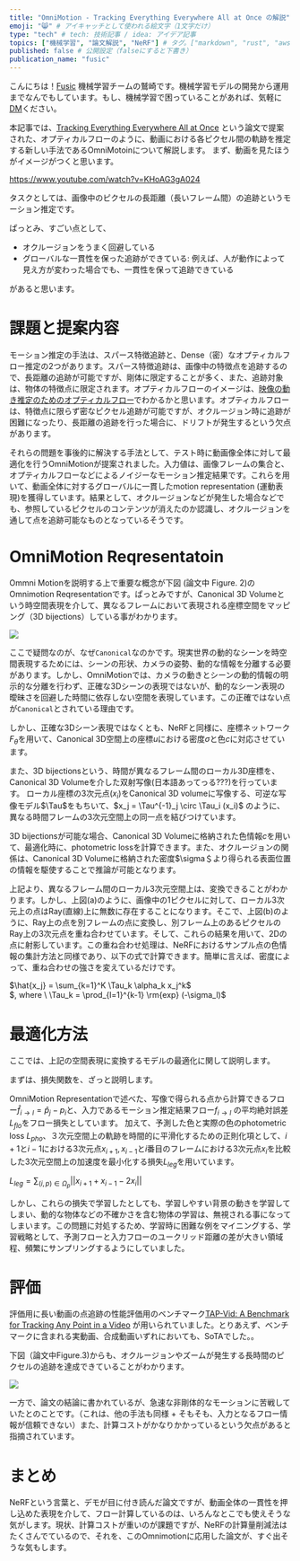 ```yaml
---
title: "OmniMotion - Tracking Everything Everywhere All at Once の解説" # 記事のタイトル
emoji: "😸" # アイキャッチとして使われる絵文字（1文字だけ）
type: "tech" # tech: 技術記事 / idea: アイデア記事
topics: ["機械学習", "論文解説", "NeRF"] # タグ。["markdown", "rust", "aws"]のように指定する
published: false # 公開設定（falseにすると下書き）
publication_name: "fusic"
---
```


こんにちは！[Fusic](https://fusic.co.jp/) 機械学習チームの鷲崎です。機械学習モデルの開発から運用までなんでもしています。もし、機械学習で困っていることがあれば、気軽に[DM](https://twitter.com/kwashizzz)ください。

本記事では、[Tracking Everything Everywhere All at Once](https://arxiv.org/abs/2306.05422) という論文で提案された、オプティカルフローのように、動画における各ピクセル間の軌跡を推定する新しい手法であるOmniMotoinについて解説します。
まず、動画を見たほうがイメージがつくと思います。

https://www.youtube.com/watch?v=KHoAG3gA024

タスクとしては、画像中のピクセルの長距離（長いフレーム間）の追跡というモーション推定です。

ぱっとみ、すごい点として、

- オクルージョンをうまく回避している
- グローバルな一貫性を保った追跡ができている: 例えば、人が動作によって見え方が変わった場合でも、一貫性を保って追跡できている

があると思います。


# 課題と提案内容

モーション推定の手法は、スパース特徴追跡と、Dense（密）なオプティカルフロー推定の2つがあります。スパース特徴追跡は、画像中の特徴点を追跡するので、長距離の追跡が可能ですが、剛体に限定することが多く、また、追跡対象は、物体の特徴点に限定されます。オプティカルフローのイメージは、[映像の動き推定のためのオプティカルフロー](https://jp.mathworks.com/discovery/optical-flow.html)でわかるかと思います。オプティカルフローは、特徴点に限らず密なピクセル追跡が可能ですが、オクルージョン時に追跡が困難になったり、長距離の追跡を行った場合に、ドリフトが発生するという欠点があります。

それらの問題を事後的に解決する手法として、テスト時に動画像全体に対して最適化を行うOmniMotionが提案されました。入力値は、画像フレームの集合と、オプティカルフローなどによるノイジーなモーション推定結果です。これらを用いて、動画全体に対するグローバルに一貫したmotion representation (運動表現)を獲得しています。結果として、オクルージョンなどが発生した場合などでも、参照しているピクセルのコンテンツが消えたのか認識し、オクルージョンを通して点を追跡可能なものとなっているそうです。


# OmniMotion Reqresentatoin

Ommni Motionを説明する上で重要な概念が下図 (論文中 Figure. 2)のOmnimotion Reqresentationです。ぱっとみですが、Canonical 3D Volumeという時空間表現を介して、異なるフレームにおいて表現される座標空間をマッピング（3D bijections）している事がわかります。


![](https://storage.googleapis.com/zenn-user-upload/f373b87633b4-20230612.png)


ここで疑問なのが、なぜ`Canonical`なのかです。現実世界の動的なシーンを時空間表現するためには、シーンの形状、カメラの姿勢、動的な情報を分離する必要があります。しかし、OmniMotionでは、カメラの動きとシーンの動的情報の明示的な分離を行わず、正確な3Dシーンの表現ではないが、動的なシーン表現の曖昧さを回避した時間に依存しない空間を表現しています。この正確ではない点が`Canonical`とされている理由です。

しかし、正確な3Dシーン表現ではなくとも、NeRFと同様に、座標ネットワーク$F_{\theta}$を用いて、Canonical 3D空間上の座標$u$における密度$\sigma$と色$c$に対応させています。


また、3D bijectionsという、時間が異なるフレーム間のローカル3D座標を、Canonical 3D Volumeを介した双射写像(日本語あってっる???)を行っています。 ローカル座標の3次元点($x_i$)をCanonical 3D volumeに写像する、可逆な写像モデル$\Tau$をもちいて、$x_j = \Tau^{-1}_j \circ \Tau_i (x_i)$ のように、異なる時間フレームの3次元空間上の同一点を結びつけています。


3D bijectionsが可能な場合、Canonical 3D Volumeに格納された色情報$c$を用いて、最適化時に、photometric lossを計算できます。また、オクルージョンの関係は、Canonical 3D Volumeに格納された密度$\sigma＄より得られる表面位置の情報を駆使することで推論が可能となります。

上記より、異なるフレーム間のローカル3次元空間上は、変換できることがわかります。しかし、上図(a)のように、画像中の1ピクセルに対して、ローカル3次元上の点はRay(直線)上に無数に存在することになります。そこで、上図(b)のように、Ray上の点を別フレームの点に変換し、別フレーム上のあるピクセルのRay上の3次元点を重ね合わせています。そして、これらの結果を用いて、2Dの点に射影しています。この重ね合わせ処理は、NeRFにおけるサンプル点の色情報の集計方法と同様であり、以下の式で計算できます。簡単に言えば、密度によって、重ね合わせの強さを変えているだけです。

$\hat{x_j} = \sum_{k=1}^K \Tau_k \alpha_k x_j^k$  
$, where \  \Tau_k = \prod_{l=1}^{k-1} \rm{exp} (-\sigma_l)$


# 最適化方法

ここでは、上記の空間表現に変換するモデルの最適化に関して説明します。

まずは、損失関数を、ざっと説明します。

OmniMotion Representationで述べた、写像で得られる点から計算できるフロー$\hat{f}_{i \rightarrow l} = \hat{p}_j - p_i$と、入力であるモーション推定結果フロー$f_{i \rightarrow l}$ の平均絶対誤差$L_{flo}$をフロー損失としています。
加えて、予測した色と実際の色のphotometric loss $L_{pho}$、３次元空間上の軌跡を時間的に平滑化するための正則化項として、$i+1$と$i-1$における3次元点$x_{i+1}, x_{i-1}$と$i$番目のフレームにおける3次元点$x_i$を比較した3次元空間上の加速度を最小化する損失$L_{leg}$を用いています。


$L_{leg} = \sum_{(i, p) \in \Omega_p} ||x_{i+1} + x_{i-1} - 2 x_i ||$

しかし、これらの損失で学習したとしても、学習しやすい背景の動きを学習してしまい、動的な物体などの不確かさを含む物体の学習は、無視される事になってしまいます。この問題に対処するため、学習時に困難な例をマイニングする、学習戦略として、予測フローと入力フローのユークリッド距離の差が大きい領域程、頻繁にサンプリングするようにしていました。

# 評価

評価用に長い動画の点追跡の性能評価用のベンチマーク[TAP-Vid: A Benchmark for Tracking Any Point in a Video](https://github.com/deepmind/tapnet) が用いられていました。とりあえず、ベンチマークに含まれる実動画、合成動画いずれにおいても、SoTAでした。。

下図（論文中Figure.3)からも、オクルージョンやズームが発生する長時間のピクセルの追跡を達成できていることがわかります。

![](https://storage.googleapis.com/zenn-user-upload/6d7f54f552be-20230612.png)

一方で、論文の結論に書かれているが、急速な非剛体的なモーションに苦戦していたとのことです。（これは、他の手法も同様 + そもそも、入力となるフロー情報が信頼できない）また、計算コストがかなりかかっているという欠点があると指摘されています。

# まとめ

NeRFという言葉と、デモが目に付き読んだ論文ですが、動画全体の一貫性を押し込めた表現を介して、フロー計算しているのは、いろんなとこでも使えそうな気がします。現状、計算コストが重いのが課題ですが、NeRFの計算量削減法はたくさんでているので、それを、このOmnimotionに応用した論文が、すぐ出そうな気もします。